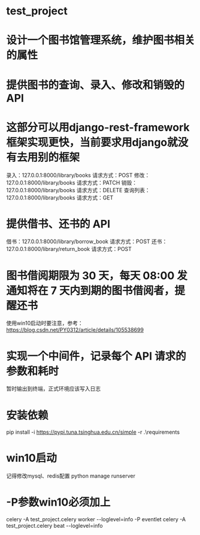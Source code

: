 # test_project

# 设计一个图书馆管理系统，维护图书相关的属性
# 提供图书的查询、录入、修改和销毁的 API
  # 这部分可以用django-rest-framework框架实现更快，当前要求用django就没有去用别的框架
  录入：127.0.0.1:8000/library/books  请求方式：POST
  修改：127.0.0.1:8000/library/books  请求方式：PATCH
  销毁：127.0.0.1:8000/library/books  请求方式：DELETE
  查询列表：127.0.0.1:8000/library/books  请求方式：GET
# 提供借书、还书的 API
  借书：127.0.0.1:8000/library/borrow_book  请求方式：POST
  还书：127.0.0.1:8000/library/return_book  请求方式：POST
# 图书借阅期限为 30 天，每天 08:00 发通知将在 7 天内到期的图书借阅者，提醒还书
  使用win10启动时要注意，参考：https://blog.csdn.net/PY0312/article/details/105538699
# 实现一个中间件，记录每个 API 请求的参数和耗时
  暂时输出到终端，正式环境应该写入日志
  
# 安装依赖
  pip install -i https://pypi.tuna.tsinghua.edu.cn/simple  -r .\requirements
# win10启动
  记得修改mysql、redis配置
  python manage runserver
  # -P参数win10必须加上
  celery -A test_project.celery worker --loglevel=info -P eventlet
  celery -A test_project.celery beat --loglevel=info